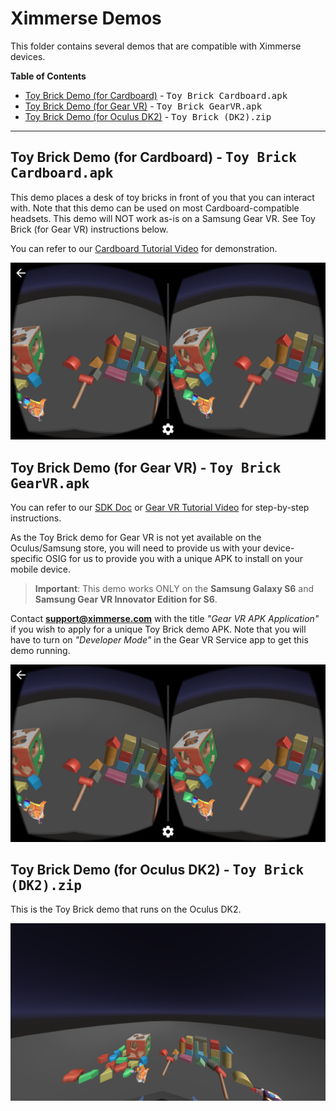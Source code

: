 # Ximmerse Demos

This folder contains several demos that are compatible with Ximmerse devices.

**Table of Contents**
- [Toy Brick Demo (for Cardboard)](#anchor-ToyBrickCardboard) - <kbd>Toy Brick Cardboard.apk</kbd> <br />
- [Toy Brick Demo (for Gear VR)](#anchor-ToyBrickGearVR) - <kbd>Toy Brick GearVR.apk</kbd> <br />
- [Toy Brick Demo (for Oculus DK2)](#anchor-ToyBrickOculus) - <kbd>Toy Brick (DK2).zip</kbd>  <br />

* * *

## <a name="anchor-ToyBrickCardboard"></a>Toy Brick Demo (for Cardboard) - <kbd>Toy Brick Cardboard.apk</kbd>
This demo places a desk of toy bricks in front of you that you can interact with. Note that this demo can be used on most Cardboard-compatible headsets. This demo will NOT work as-is on a Samsung Gear VR. See Toy Brick (for Gear VR) instructions below.

You can refer to our [Cardboard Tutorial Video](https://www.youtube.com/watch?v=IMGgXu9qwhA) for demonstration.

<div align = center>
<img src="imgs/ToyBrick.png" >
</div>

## <a name="anchor-ToyBrickGearVR"></a>Toy Brick Demo (for Gear VR) - <kbd>Toy Brick GearVR.apk</kbd>
You can refer to our [SDK Doc](http://ximmerse.github.io/SDK_Doc/#7-developing-with-gear-vr) or [Gear VR Tutorial Video](https://www.youtube.com/watch?v=SDIEa9DMquA) for step-by-step instructions.

As the Toy Brick demo for Gear VR is not yet available on the Oculus/Samsung store, you will need to provide us with your device-specific OSIG for us to provide you with a unique APK to install on your mobile device.

> **Important**: This demo works ONLY on the **Samsung Galaxy S6** and **Samsung Gear VR Innovator Edition for S6**.

Contact **support@ximmerse.com** with the title *"Gear VR APK Application"* if you wish to apply for a unique Toy Brick demo APK. Note that you will have to turn on *"Developer Mode"* in the Gear VR Service app to get this demo running.

<div align = center>
<img src="imgs/ToyBrick.png" >
</div>

## <a name="anchor-ToyBrickOculus"></a>Toy Brick Demo (for Oculus DK2) - <kbd>Toy Brick (DK2).zip</kbd>
This is the Toy Brick demo that runs on the Oculus DK2.

<div align = center>
<img src="imgs/ToyBrickOculus.png" >
</div>
